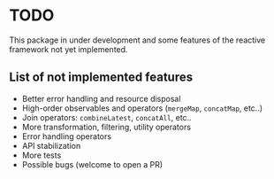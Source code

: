 # TODO

This package in under development and some features of the reactive framework not yet implemented.

## List of not implemented features

- Better error handling and resource disposal
- High-order observables and operators (`mergeMap`, `concatMap`, etc..)
- Join operators: `combineLatest`, `concatAll`, etc..
- More transformation, filtering, utility operators
- Error handling operators
- API stabilization
- More tests
- Possible bugs (welcome to open a PR)
